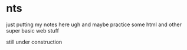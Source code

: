 # nts
just putting my notes here ugh and maybe practice some html and other super basic web stuff

still under construction
